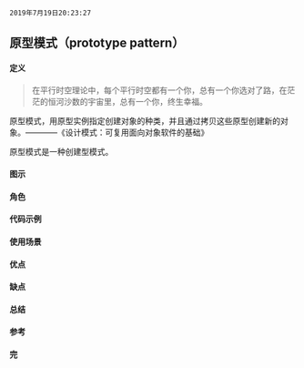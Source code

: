 `2019年7月19日20:23:27`

## 原型模式（prototype pattern）

#### 定义

>在平行时空理论中，每个平行时空都有一个你，总有一个你选对了路，在茫茫的恒河沙数的宇宙里，总有一个你，终生幸福。

原型模式，用原型实例指定创建对象的种类，并且通过拷贝这些原型创建新的对象。————《设计模式：可复用面向对象软件的基础》

原型模式是一种创建型模式。

#### 图示
#### 角色
#### 代码示例
#### 使用场景
#### 优点
#### 缺点
#### 总结
#### 参考
#### 完